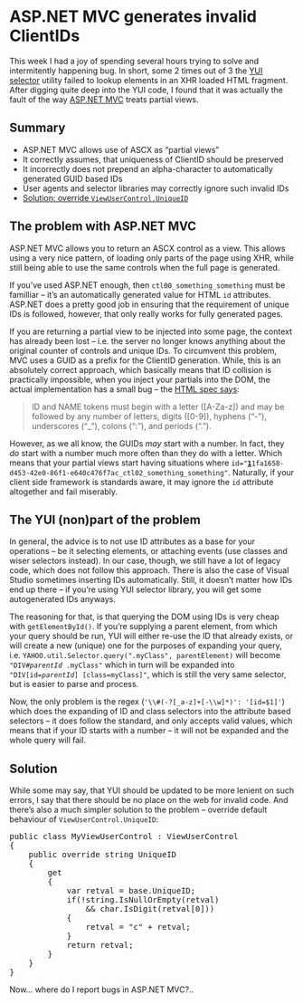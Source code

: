 # ASP.NET MVC generates invalid ClientIDs

<p>This week I had a joy of spending several hours trying to solve and intermitently happening bug. In short, some 2 times out of 3 the <a href="http://developer.yahoo.com/yui/selector/">YUI selector</a> utility failed to lookup elements in an XHR loaded HTML fragment. After digging quite deep into the YUI code, I found that it was actually the fault of the way <a href="http://www.asp.net/mvc/">ASP.NET MVC</a> treats partial views. </p>
<h2>Summary</h2>
<ul>
<li>ASP.NET MVC allows use of ASCX as “partial views”</li>
<li>It correctly assumes, that uniqueness of ClientID should be preserved</li>
<li>It incorrectly does not prepend an alpha-character to automatically generated GUID based IDs</li>
<li>User agents and selector libraries may correctly ignore such invalid IDs</li>
<li><a href="https://www.dominykas.com/2009/12/asp-net-mvc-generates-invalid-clientids.html#solution-20091219">Solution: override <code>ViewUserControl.UniqueID</code></a></li>
</ul>
<p><span id="more-40"></span></p>
<h2>The problem with ASP.NET MVC</h2>
<p>ASP.NET MVC allows you to return an ASCX control as a view. This allows using a very nice pattern, of loading only parts of the page using XHR, while still being able to use the same controls when the full page is generated.</p>
<p>If you’ve used ASP.NET enough, then <code>ctl00_something_something</code> must be familliar – it’s an automatically generated value for HTML <code>id</code> attributes. ASP.NET does a pretty good job in ensuring that the requirement of unique IDs is followed, however, that only really works for fully generated pages.</p>
<p>If you are returning a partial view to be injected into some page, the context has already been lost – i.e. the server no longer knows anything about the original counter of controls and unique IDs. To circumvent this problem, MVC uses a GUID as a prefix for the ClientID generation. While, this is an absolutely correct approach, which basically means that ID collision is practically impossible, when you inject your partials into the DOM, the actual implementation has a small bug – the <a href="http://www.w3.org/TR/html401/types.html#type-name">HTML spec says</a>:</p>
<blockquote><p>ID and NAME tokens must begin with a letter ([A-Za-z]) and may be followed by any number of letters, digits ([0-9]), hyphens (“-”), underscores (“_”), colons (“:”), and periods (“.”).</p>
</blockquote>
<p>However, as we all know, the GUIDs <em>may</em> start with a number. In fact, they <em>do</em> start with a number much more often than they do with a letter. Which means that your partial views start having situations where <code>id="<strong style="text-decoration:underline;">1</strong>1fa1658-d453-42e0-86f1-e640c476f7ac_ctl02_something_something"</code>. Naturally, if your client side framework is standards aware, it may ignore the <code>id</code> attribute altogether and fail miserably.</p>
<h2>The YUI (non)part of the problem</h2>
<p>In general, the advice is to not use ID attributes as a base for your operations – be it selecting elements, or attaching events (use classes and wiser selectors instead). In our case, though, we still have a lot of legacy code, which does not follow this approach. There is also the case of Visual Studio sometimes inserting IDs automatically. Still, it doesn’t matter how IDs end up there – if you’re using YUI selector library, you will get some autogenerated IDs anyways.</p>
<p>The reasoning for that, is that querying the DOM using IDs is very cheap with <code>getElementById()</code>. If you’re supplying a parent element, from which your query should be run, YUI will either re-use the ID that already exists, or will create a new (unique) one for the purposes of expanding your query, i.e. <code>YAHOO.util.Selector.query(".myClass", parentElement)</code> will become <code>"DIV#<i>parentId</i> .myClass"</code> which in turn will be expanded into <code>"DIV[id=<i>parentId</i>] [class=myClass]"</code>, which is still the very same selector, but is easier to parse and process.</p>
<p>Now, the only problem is the regex (<code>'\\#(-?[_a-z]+[-\\w]*)': '[id=$1]'</code>) which does the expanding of ID and class selectors into the attribute based selectors – it does follow the standard, and only accepts valid values, which means that if your ID starts with a number – it will not be expanded and the whole query will fail.</p>
<h2 id="solution-20091219">Solution</h2>
<p>While some may say, that YUI should be updated to be more lenient on such errors, I say that there should be no place on the web for invalid code. And there’s also a much simpler solution to the problem – override default behaviour of <code>ViewUserControl.UniqueID</code>:</p>
<pre>public class MyViewUserControl : ViewUserControl
{
	public override string UniqueID
	{
		get
		{
			var retval = base.UniqueID;
			if(!string.IsNullOrEmpty(retval)
				&amp;&amp; char.IsDigit(retval[0]))
			{
				retval = "c" + retval;
			}
			return retval;
		}
	}
}
</pre>
<p>Now… where do I report bugs in ASP.NET MVC?..</p>